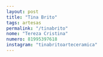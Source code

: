 ```yaml
---
layout: post
title: "Tina Brito"
tags: artesas
permalink: "/tinabrito"
nome: "Tereza Cristina"
numero: 81995397618
instagram: "tinabritoarteceramica"
---
```



  
